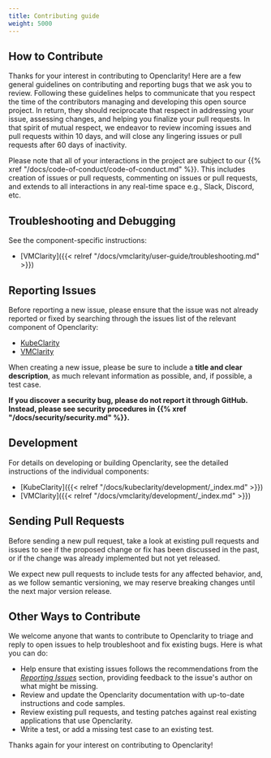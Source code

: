 ```yaml
---
title: Contributing guide
weight: 5000
---
```


## How to Contribute

Thanks for your interest in contributing to Openclarity! Here are a few general guidelines on contributing and
reporting bugs that we ask you to review. Following these guidelines helps to communicate that you respect the time of
the contributors managing and developing this open source project. In return, they should reciprocate that respect in
addressing your issue, assessing changes, and helping you finalize your pull requests. In that spirit of mutual respect,
we endeavor to review incoming issues and pull requests within 10 days, and will close any lingering issues or pull
requests after 60 days of inactivity.

Please note that all of your interactions in the project are subject to our {{% xref "/docs/code-of-conduct/code-of-conduct.md" %}}. This
includes creation of issues or pull requests, commenting on issues or pull requests, and extends to all interactions in
any real-time space e.g., Slack, Discord, etc.

## Troubleshooting and Debugging

See the component-specific instructions:

- [VMClarity]({{< relref "/docs/vmclarity/user-guide/troubleshooting.md" >}})

## Reporting Issues

Before reporting a new issue, please ensure that the issue was not already reported or fixed by searching through the issues list of the relevant component of Openclarity:

- [KubeClarity](https://github.com/openclarity/kubeclarity/issues)
- [VMClarity](https://github.com/openclarity/vmclarity/issues)

When creating a new issue, please be sure to include a **title and clear description**, as much relevant information as
possible, and, if possible, a test case.

**If you discover a security bug, please do not report it through GitHub. Instead, please see security procedures in {{% xref "/docs/security/security.md" %}}.**

## Development

For details on developing or building Openclarity, see the detailed instructions of the individual components:

- [KubeClarity]({{< relref "/docs/kubeclarity/development/_index.md" >}})
- [VMClarity]({{< relref "/docs/vmclarity/development/_index.md" >}})

## Sending Pull Requests

Before sending a new pull request, take a look at existing pull requests and issues to see if the proposed change or fix
has been discussed in the past, or if the change was already implemented but not yet released.

We expect new pull requests to include tests for any affected behavior, and, as we follow semantic versioning, we may
reserve breaking changes until the next major version release.

## Other Ways to Contribute

We welcome anyone that wants to contribute to Openclarity to triage and reply to open issues to help troubleshoot
and fix existing bugs. Here is what you can do:

- Help ensure that existing issues follows the recommendations from the _[Reporting Issues](#reporting-issues)_ section,
  providing feedback to the issue's author on what might be missing.
- Review and update the Openclarity documentation with up-to-date instructions and code samples.
- Review existing pull requests, and testing patches against real existing applications that use Openclarity.
- Write a test, or add a missing test case to an existing test.

Thanks again for your interest on contributing to Openclarity!
